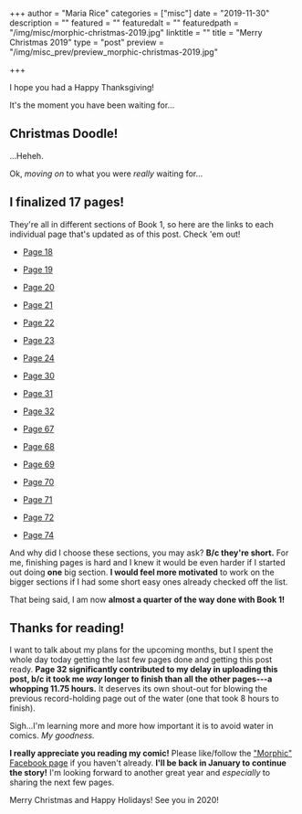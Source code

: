 +++
author = "Maria Rice"
categories = ["misc"]
date = "2019-11-30"
description = ""
featured = ""
featuredalt = ""
featuredpath = "/img/misc/morphic-christmas-2019.jpg"
linktitle = ""
title = "Merry Christmas 2019"
type = "post"
preview = "/img/misc_prev/preview_morphic-christmas-2019.jpg"

+++

I hope you had a Happy Thanksgiving! 

It's the moment you have been waiting for...

## Christmas Doodle! 

...Heheh. 

Ok, _moving on_ to what you were _really_ waiting for...

## I finalized 17 pages!

They're all in different sections of Book 1, so here are the links to each individual page that's updated as of this post. 
Check 'em out! 

* [Page 18](https://mcrice123.github.io/morphic/blog/book-1-page-18/)

* [Page 19](https://mcrice123.github.io/morphic/blog/book-1-page-19/)

* [Page 20](https://mcrice123.github.io/morphic/blog/book-1-page-20/)

* [Page 21](https://mcrice123.github.io/morphic/blog/book-1-page-21/)

* [Page 22](https://mcrice123.github.io/morphic/blog/book-1-page-22/)

* [Page 23](https://mcrice123.github.io/morphic/blog/book-1-page-23/)

* [Page 24](https://mcrice123.github.io/morphic/blog/book-1-page-24/)

* [Page 30](https://mcrice123.github.io/morphic/blog/book-1-page-30/)

* [Page 31](https://mcrice123.github.io/morphic/blog/book-1-page-31/)

* [Page 32](https://mcrice123.github.io/morphic/blog/book-1-page-32/)

* [Page 67](https://mcrice123.github.io/morphic/blog/book-1-page-67/)

* [Page 68](https://mcrice123.github.io/morphic/blog/book-1-page-68/)

* [Page 69](https://mcrice123.github.io/morphic/blog/book-1-page-69/)

* [Page 70](https://mcrice123.github.io/morphic/blog/book-1-page-70/)

* [Page 71](https://mcrice123.github.io/morphic/blog/book-1-page-71/)

* [Page 72](https://mcrice123.github.io/morphic/blog/book-1-page-72/)

* [Page 74](https://mcrice123.github.io/morphic/blog/book-1-page-74/)

And why did I choose these sections, you may ask? **B/c they're short.** 
For me, finishing pages is hard and I knew it would be even harder if I started out doing **one** big section. 
**I would feel more motivated** to work on the bigger sections if I had some short easy ones already checked off the list. 

That being said, I am now **almost a quarter of the way done with Book 1!** 

## Thanks for reading! 

I want to talk about my plans for the upcoming months, but I spent the whole day today getting the last few pages done and getting this post ready. 
**Page 32 significantly contributed to my delay in uploading this post, b/c it took me _way_ longer to finish than all the other pages---a whopping 11.75 hours.** 
It deserves its own shout-out for blowing the previous record-holding page out of the water (one that took 8 hours to finish). 

Sigh...I'm learning more and more how important it is to avoid water in comics. _My goodness._ 

**I really appreciate you reading my comic!** 
Please like/follow the ["Morphic" Facebook page](https://www.facebook.com/MorphicGraphicNovel) if you haven't already. 
**I'll be back in January to continue the story!** 
I'm looking forward to another great year and _especially_ to sharing the next few pages.

Merry Christmas and Happy Holidays! See you in 2020! 
